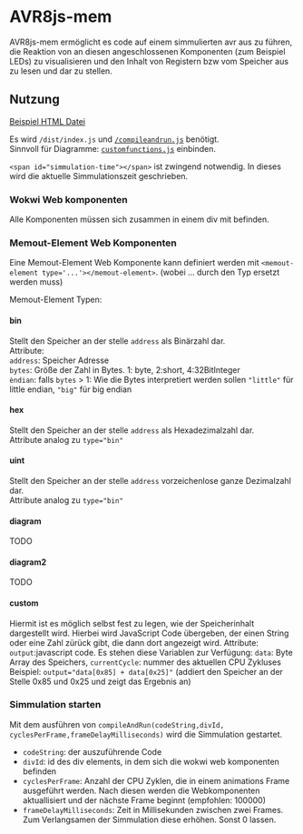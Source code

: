 # AVR8js-mem

AVR8js-mem ermöglicht es code auf einem simmulierten avr aus zu führen, die Reaktion von an diesen angeschlossenen Komponenten (zum Beispiel LEDs) zu visualisieren und den Inhalt von Registern bzw vom Speicher aus zu lesen und dar zu stellen.

## Nutzung
[Beispiel HTML Datei](extern_template.html)

Es wird `/dist/index.js` und [`/compileandrun.js`](compileandrun.js) benötigt.  
Sinnvoll für Diagramme: [`customfunctions.js`](customfunctions.js) einbinden.

`<span id="simmulation-time"></span>` ist zwingend notwendig. In dieses wird die aktuelle Simmulationszeit geschrieben.  

### Wokwi Web komponenten
Alle Komponenten müssen sich zusammen in einem div mit befinden.

### Memout-Element Web Komponenten

Eine Memout-Element Web Komponente kann definiert werden mit `<memout-element type='...'></memout-element>`. (wobei ... durch den Typ ersetzt werden muss)

Memout-Element Typen:
#### bin
Stellt den Speicher an der stelle `address` als Binärzahl dar.  
Attribute:  
`address`: Speicher Adresse  
`bytes`: Größe der Zahl in Bytes. 1: byte, 2:short, 4:32BitInteger  
`èndian`: falls `bytes` > 1: Wie die Bytes interpretiert werden sollen `"little"` für little endian, `"big"` für big endian


#### hex
Stellt den Speicher an der stelle `address` als Hexadezimalzahl dar.  
Attribute analog zu `type="bin"`

#### uint
Stellt den Speicher an der stelle `address` vorzeichenlose ganze Dezimalzahl dar.  
Attribute analog zu `type="bin"`

#### diagram
TODO

#### diagram2
TODO

#### custom
Hiermit ist es möglich selbst fest zu legen, wie der Speicherinhalt dargestellt wird. Hierbei wird JavaScript Code übergeben, der einen String oder eine Zahl zürück gibt, die dann dort angezeigt wird.
Attribute:  
`output`:javascript code. Es stehen diese Variablen zur Verfügung: `data`: Byte Array des Speichers, `currentCycle`: nummer des aktuellen CPU Zykluses  
Beispiel: `output="data[0x85] + data[0x25]"` (addiert den Speicher an der Stelle 0x85 und 0x25 und zeigt das Ergebnis an)

### Simmulation starten
Mit dem ausführen von `compileAndRun(codeString,divId, cyclesPerFrame,frameDelayMilliseconds)` wird die Simmulation gestartet.  
- `codeString`: der auszuführende Code  
- `divId`: id des div elements, in dem sich die wokwi web komponenten befinden  
- `cyclesPerFrame`: Anzahl der CPU Zyklen, die in einem animations Frame ausgeführt werden. Nach diesen werden die Webkomponenten aktuallisiert und der nächste Frame beginnt (empfohlen: 100000)  
- `frameDelayMilliseconds`: Zeit in Millisekunden zwischen zwei Frames. Zum Verlangsamen der Simmulation diese erhöhen. Sonst 0 lassen.  
